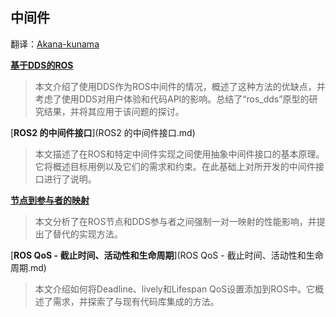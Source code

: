 ## 中间件

翻译：[Akana-kunama ](https://github.com/Akana-kunama)

 **[基于DDS的ROS](基于DDS的ROS.md)** 

> 本文介绍了使用DDS作为ROS中间件的情况，概述了这种方法的优缺点，并考虑了使用DDS对用户体验和代码API的影响。总结了“ros_dds”原型的研究结果，并将其应用于该问题的探讨。

 [**ROS2 的中间件接口**](ROS2 的中间件接口.md) 

> 本文描述了在ROS和特定中间件实现之间使用抽象中间件接口的基本原理。它将概述目标用例以及它们的需求和约束。在此基础上对所开发的中间件接口进行了说明。

 [**节点到参与者的映射**](节点到参与者的映射.md) 

> 本文分析了在ROS节点和DDS参与者之间强制一对一映射的性能影响，并提出了替代的实现方法。

 [**ROS QoS - 截止时间、活动性和生命周期**](ROS QoS - 截止时间、活动性和生命周期.md) 

>本文介绍如何将Deadline、lively和Lifespan QoS设置添加到ROS中。它概述了需求，并探索了与现有代码库集成的方法。
